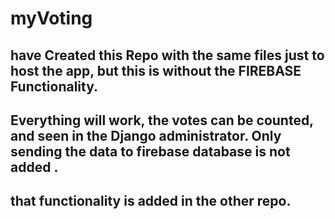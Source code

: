 # myVoting

## have Created this Repo with the same files just to host the app, but this is without the FIREBASE Functionality.
## Everything will work, the votes can be counted, and seen in the Django administrator. Only sending the data to firebase database is not added .
## that functionality is added in the other repo. 
